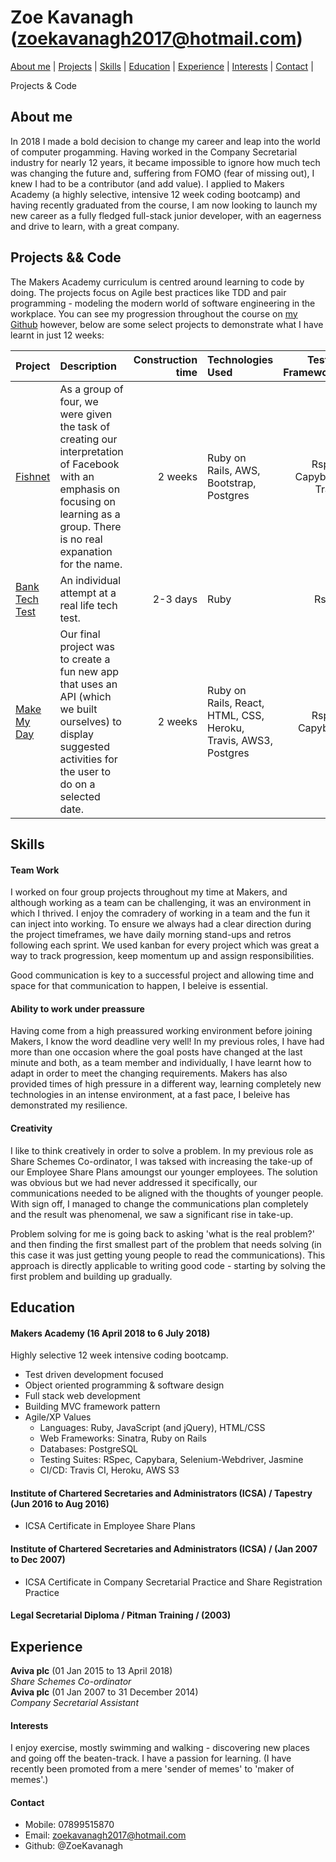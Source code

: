 # Zoe Kavanagh (zoekavanagh2017@hotmail.com)

[About me](#about) | [Projects](#projects) | [Skills](#skills) | [Education](#education) | [Experience](#experience) | [Interests](#interests) | [Contact](#contact) |

<a name="projects">Projects & Code</a>

## <a name="about">About me</a>

In 2018 I made a bold decision to change my career and leap into the world of computer progamming.  Having worked in the Company Secretarial industry for nearly 12 years, it became impossible to ignore how much tech was changing the future and, suffering from FOMO (fear of missing out), I knew I had to be a contributor (and add value).  I applied to Makers Academy (a highly selective, intensive 12 week coding bootcamp) and having recently graduated from the course, I am now looking to launch my new career as a fully fledged full-stack junior developer, with an eagerness and drive to learn, with a great company.

## <a name="projects">Projects && Code</a>

The Makers Academy curriculum is centred around learning to code by doing. The projects focus on Agile best practices like TDD and pair programming - modeling the modern world of software engineering in the workplace.  You can see my progression throughout the course on [my Github](https://github.com/ZoeKavanagh) however, below are some select projects to demonstrate what I have learnt in just 12 weeks:


| Project      | Description | Construction time | Technologies Used | Testing Frameworks |
| :---         |     :---    |              ---: |:---               |               ---: |
| [Fishnet](https://github.com/ZoeKavanagh/fishnet "Fishnet Repo")    | As a group of four, we were given the task of creating our interpretation of Facebook with an emphasis on focusing on learning as a group. There is no real expanation for the name.   | 2 weeks   | Ruby on Rails, AWS, Bootstrap, Postgres | Rspec, Capybara, Travis |
| [Bank Tech Test](https://github.com/ZoeKavanagh/bank_tech_test "Bank Tech Test Repo")    | An individual attempt at a real life tech test.   | 2-3 days  | Ruby | Rspec |
| [Make My Day](https://polar-beach-63507.herokuapp.com "Make My Day Deployed")     | Our final project was to create a fun new app that uses an API (which we built ourselves) to display suggested activities for the user to do on a selected date. | 2 weeks | Ruby on Rails, React, HTML, CSS, Heroku, Travis, AWS3, Postgres | Rspec, Capybara |

## Skills

#### Team Work

I worked on four group projects throughout my time at Makers, and although working as a team can be challenging, it was an environment in which I thrived.  I enjoy the comradery of working in a team and the fun it can inject into working.  To ensure we always had a clear direction during the project timeframes, we have daily morning stand-ups and retros following each sprint.  We used kanban for every project which was great a way to track progression, keep momentum up and assign responsibilities. 

Good communication is key to a successful project and allowing time and space for that communication to happen, I beleive is essential.  

#### Ability to work under preassure 

Having come from a high preassured working environment before joining Makers, I know the word deadline very well!  In my previous roles, I have had more than one occasion where the goal posts have changed at the last minute and both, as a team member and individually, I have learnt how to adapt in order to meet the changing requirements.  Makers has also provided times of high pressure in a different way, learning completely new technologies in an intense environment, at a fast pace, I beleive has demonstrated my resilience. 

#### Creativity

I like to think creatively in order to solve a problem. In my previous role as Share Schemes Co-ordinator, I was taksed with increasing the take-up of our Employee Share Plans amoungst our younger employees.  The solution was obvious but we had never addressed it specifically, our communications needed to be aligned with the thoughts of younger people.  With sign off, I managed to change the communications plan completely and the result was phenomenal, we saw a significant rise in take-up.  

Problem solving for me is going back to asking 'what is the real problem?' and then finding the first smallest part of the problem that needs solving (in this case it was just getting young people to read the communications). This approach is directly applicable to writing good code - starting by solving the first problem and building up gradually.

## Education

#### Makers Academy (16 April 2018 to 6 July 2018)

Highly selective 12 week intensive coding bootcamp.

 * Test driven development focused
 * Object oriented programming & software design
 * Full stack web development
 * Building MVC framework pattern
 * Agile/XP Values
   * Languages: Ruby, JavaScript (and jQuery), HTML/CSS
   * Web Frameworks: Sinatra, Ruby on Rails
   * Databases: PostgreSQL
   * Testing Suites: RSpec, Capybara, Selenium-Webdriver, Jasmine
   * CI/CD: Travis CI, Heroku, AWS S3

#### Institute of Chartered Secretaries and Administrators (ICSA) / Tapestry (Jun 2016 to Aug 2016)

- ICSA Certificate in Employee Share Plans

#### Institute of Chartered Secretaries and Administrators (ICSA) / (Jan 2007 to Dec 2007)

- ICSA Certificate in Company Secretarial Practice and Share Registration Practice

#### Legal Secretarial Diploma / Pitman Training / (2003)

## Experience

**Aviva plc** (01 Jan 2015 to 13 April 2018)    
*Share Schemes Co-ordinator*  
**Aviva plc** (01 Jan 2007 to 31 December 2014)   
*Company Secretarial Assistant*  


#### Interests

I enjoy exercise, mostly swimming and walking - discovering new places and going off the beaten-track.  I have a passion for learning. (I have recently been promoted from a mere 'sender of memes' to 'maker of memes'.)

#### Contact

 - Mobile: 07899515870
 - Email: zoekavanagh2017@hotmail.com
 - Github: @ZoeKavanagh

